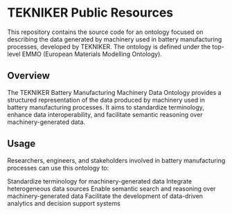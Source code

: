# TEKNIKER Public Resources
This repository contains the source code for an ontology focused on describing the data generated by machinery used in battery manufacturing processes, developed by TEKNIKER. The ontology is defined under the top-level EMMO (European Materials Modelling Ontology).

## Overview
The TEKNIKER Battery Manufacturing Machinery Data Ontology provides a structured representation of the data produced by machinery used in battery manufacturing processes. It aims to standardize terminology, enhance data interoperability, and facilitate semantic reasoning over machinery-generated data.

## Usage
Researchers, engineers, and stakeholders involved in battery manufacturing processes can use this ontology to:

Standardize terminology for machinery-generated data
Integrate heterogeneous data sources
Enable semantic search and reasoning over machinery-generated data
Facilitate the development of data-driven analytics and decision support systems
